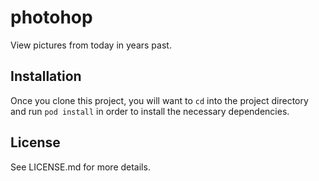 # photohop
View pictures from today in years past.

## Installation

Once you clone this project, you will want to `cd` into the project directory and run `pod install` in order to install the necessary dependencies.

## License

See LICENSE.md for more details.
